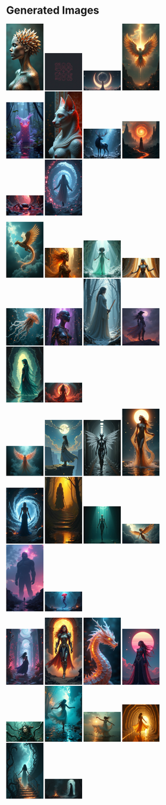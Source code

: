 # Generated Images



<img src="2025_08_05_01.png" width="100"/> <img src="2025_08_05_02.png" width="100"/> <img src="2025_08_05_03.png" width="100"/> <img src="2025_08_05_04.png" width="100"/> <img src="2025_08_05_05.png" width="100"/> <img src="2025_08_05_06.png" width="100"/> <img src="2025_08_05_07.png" width="100"/> <img src="2025_08_05_08.png" width="100"/> <img src="2025_08_05_09.png" width="100"/> <img src="2025_08_05_10.png" width="100"/>

<img src="2025_08_05_11.png" width="100"/> <img src="2025_08_05_12.png" width="100"/> <img src="2025_08_05_13.png" width="100"/> <img src="2025_08_05_14.png" width="100"/> <img src="2025_08_05_15.png" width="100"/> <img src="2025_08_05_16.png" width="100"/> <img src="2025_08_05_17.png" width="100"/> <img src="2025_08_05_18.png" width="100"/> <img src="2025_08_05_19.png" width="100"/> <img src="2025_08_05_20.png" width="100"/>

<img src="2025_08_05_21.png" width="100"/> <img src="2025_08_05_22.png" width="100"/> <img src="2025_08_05_23.png" width="100"/> <img src="2025_08_05_24.png" width="100"/> <img src="2025_08_05_25.png" width="100"/> <img src="2025_08_05_26.png" width="100"/> <img src="2025_08_05_27.png" width="100"/> <img src="2025_08_05_28.png" width="100"/> <img src="2025_08_05_29.png" width="100"/> <img src="2025_08_05_30.png" width="100"/>

<img src="2025_08_05_31.png" width="100"/> <img src="2025_08_05_32.png" width="100"/> <img src="2025_08_05_33.png" width="100"/> <img src="2025_08_05_34.png" width="100"/> <img src="2025_08_05_35.png" width="100"/> <img src="2025_08_05_36.png" width="100"/> <img src="2025_08_05_37.png" width="100"/> <img src="2025_08_05_38.png" width="100"/> <img src="2025_08_05_39.png" width="100"/> <img src="2025_08_05_40.png" width="100"/>